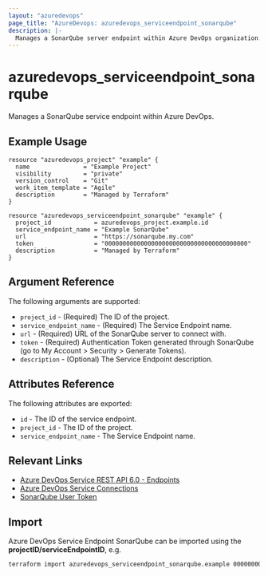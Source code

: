 ```yaml
---
layout: "azuredevops"
page_title: "AzureDevops: azuredevops_serviceendpoint_sonarqube"
description: |-
  Manages a SonarQube server endpoint within Azure DevOps organization.
---
```


# azuredevops_serviceendpoint_sonarqube
Manages a SonarQube service endpoint within Azure DevOps. 

## Example Usage

```hcl
resource "azuredevops_project" "example" {
  name               = "Example Project"
  visibility         = "private"
  version_control    = "Git"
  work_item_template = "Agile"
  description        = "Managed by Terraform"
}

resource "azuredevops_serviceendpoint_sonarqube" "example" {
  project_id            = azuredevops_project.example.id
  service_endpoint_name = "Example SonarQube"
  url                   = "https://sonarqube.my.com"
  token                 = "0000000000000000000000000000000000000000"
  description           = "Managed by Terraform"
}
```

## Argument Reference

The following arguments are supported:

* `project_id` - (Required) The ID of the project.
* `service_endpoint_name` - (Required) The Service Endpoint name.
* `url` - (Required) URL of the SonarQube server to connect with.
* `token` - (Required) Authentication Token generated through SonarQube (go to My Account > Security > Generate Tokens).
* `description` - (Optional) The Service Endpoint description.

## Attributes Reference

The following attributes are exported:

* `id` - The ID of the service endpoint.
* `project_id` - The ID of the project.
* `service_endpoint_name` - The Service Endpoint name.

## Relevant Links

- [Azure DevOps Service REST API 6.0 - Endpoints](https://docs.microsoft.com/en-us/rest/api/azure/devops/serviceendpoint/endpoints?view=azure-devops-rest-6.0)
- [Azure DevOps Service Connections](https://docs.microsoft.com/en-us/azure/devops/pipelines/library/service-endpoints?view=azure-devops&tabs=yaml)
- [SonarQube User Token](https://docs.sonarqube.org/latest/user-guide/user-token/)

## Import
Azure DevOps Service Endpoint SonarQube can be imported using the **projectID/serviceEndpointID**, e.g.

```sh
terraform import azuredevops_serviceendpoint_sonarqube.example 00000000-0000-0000-0000-000000000000/00000000-0000-0000-0000-000000000000
```
